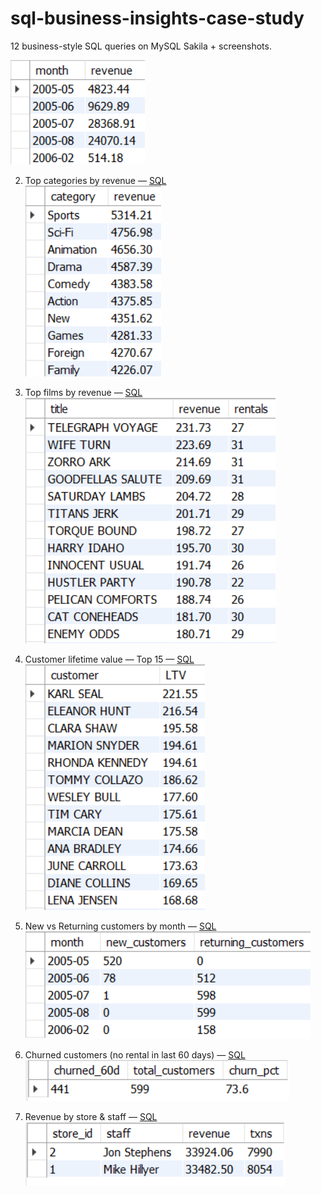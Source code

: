 # sql-business-insights-case-study
12 business-style SQL queries on MySQL Sakila + screenshots.

![q01](./images/01_monthly_revenue.png)

2. Top categories by revenue — [SQL](./sql/02_top_categories_by_revenue.sql)  
   ![q02](./images/02_top_categories.png)

3. Top films by revenue — [SQL](./sql/03_top_films_by_revenue.sql)  
   ![q03](./images/03_top_films.png)

4. Customer lifetime value — Top 15 — [SQL](./sql/04_customer_lifetime_value_top15.sql)  
   ![q04](./images/04_ltv_top15.png)

5. New vs Returning customers by month — [SQL](./sql/05_new_vs_returning_by_month.sql)  
   ![q05](./images/05_new_vs_returning.png)

6. Churned customers (no rental in last 60 days) — [SQL](./sql/06_churned_customers_60d.sql)  
   ![q06](./images/06_churn_60d.png)

7. Revenue by store & staff — [SQL](./sql/07_revenue_by_store_and_staff.sql)  
   ![q07](./images/07_store_staff_revenue.png)
